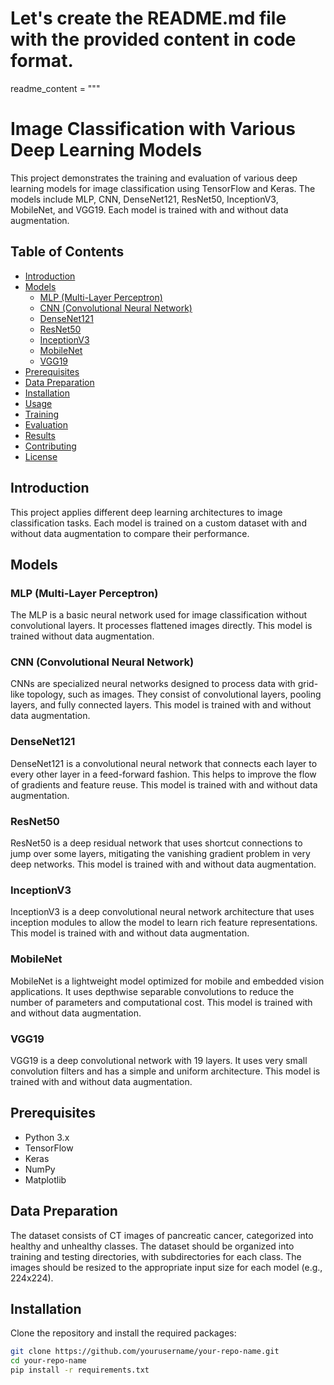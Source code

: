 # Let's create the README.md file with the provided content in code format.

readme_content = """
# Image Classification with Various Deep Learning Models

This project demonstrates the training and evaluation of various deep learning models for image classification using TensorFlow and Keras. The models include MLP, CNN, DenseNet121, ResNet50, InceptionV3, MobileNet, and VGG19. Each model is trained with and without data augmentation.

## Table of Contents

- [Introduction](#introduction)
- [Models](#models)
  - [MLP (Multi-Layer Perceptron)](#mlp-multi-layer-perceptron)
  - [CNN (Convolutional Neural Network)](#cnn-convolutional-neural-network)
  - [DenseNet121](#densenet121)
  - [ResNet50](#resnet50)
  - [InceptionV3](#inceptionv3)
  - [MobileNet](#mobilenet)
  - [VGG19](#vgg19)
- [Prerequisites](#prerequisites)
- [Data Preparation](#data-preparation)
- [Installation](#installation)
- [Usage](#usage)
- [Training](#training)
- [Evaluation](#evaluation)
- [Results](#results)
- [Contributing](#contributing)
- [License](#license)

## Introduction

This project applies different deep learning architectures to image classification tasks. Each model is trained on a custom dataset with and without data augmentation to compare their performance.

## Models

### MLP (Multi-Layer Perceptron)

The MLP is a basic neural network used for image classification without convolutional layers. It processes flattened images directly. This model is trained without data augmentation.

### CNN (Convolutional Neural Network)

CNNs are specialized neural networks designed to process data with grid-like topology, such as images. They consist of convolutional layers, pooling layers, and fully connected layers. This model is trained with and without data augmentation.

### DenseNet121

DenseNet121 is a convolutional neural network that connects each layer to every other layer in a feed-forward fashion. This helps to improve the flow of gradients and feature reuse. This model is trained with and without data augmentation.

### ResNet50

ResNet50 is a deep residual network that uses shortcut connections to jump over some layers, mitigating the vanishing gradient problem in very deep networks. This model is trained with and without data augmentation.

### InceptionV3

InceptionV3 is a deep convolutional neural network architecture that uses inception modules to allow the model to learn rich feature representations. This model is trained with and without data augmentation.

### MobileNet

MobileNet is a lightweight model optimized for mobile and embedded vision applications. It uses depthwise separable convolutions to reduce the number of parameters and computational cost. This model is trained with and without data augmentation.

### VGG19

VGG19 is a deep convolutional network with 19 layers. It uses very small convolution filters and has a simple and uniform architecture. This model is trained with and without data augmentation.

## Prerequisites

- Python 3.x
- TensorFlow
- Keras
- NumPy
- Matplotlib

## Data Preparation

The dataset consists of CT images of pancreatic cancer, categorized into healthy and unhealthy classes. The dataset should be organized into training and testing directories, with subdirectories for each class. The images should be resized to the appropriate input size for each model (e.g., 224x224).

## Installation

Clone the repository and install the required packages:

```sh
git clone https://github.com/yourusername/your-repo-name.git
cd your-repo-name
pip install -r requirements.txt

